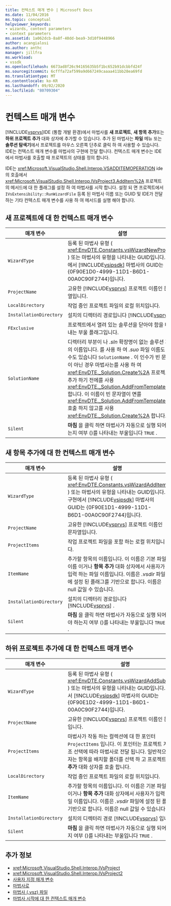 ```yaml
---
title: 컨텍스트 매개 변수 | Microsoft Docs
ms.date: 11/04/2016
ms.topic: conceptual
helpviewer_keywords:
- wizards, context parameters
- context parameters
ms.assetid: 1a062dcb-8a8f-40dd-bea9-3d10f9448966
author: acangialosi
ms.author: anthc
manager: jillfra
ms.workload:
- vssdk
ms.openlocfilehash: 6673ad8f26c94165635b5f1bc652b91dcbbfd24f
ms.sourcegitcommit: 6cfffa72af599a9d667249caaaa411bb28ea69fd
ms.translationtype: MT
ms.contentlocale: ko-KR
ms.lasthandoff: 09/02/2020
ms.locfileid: "80709304"
---
```

# <a name="context-parameters"></a>컨텍스트 매개 변수
[!INCLUDE[vsprvs](../../code-quality/includes/vsprvs_md.md)]IDE (통합 개발 환경)에서 마법사를 **새 프로젝트**, **새 항목 추가**또는 **하위 프로젝트 추가** 대화 상자에 추가할 수 있습니다. 추가 된 마법사는 **파일** 메뉴 또는 **솔루션 탐색기**에서 프로젝트를 마우스 오른쪽 단추로 클릭 하 여 사용할 수 있습니다. IDE는 컨텍스트 매개 변수를 마법사의 구현에 전달 합니다. 컨텍스트 매개 변수는 IDE에서 마법사를 호출할 때 프로젝트의 상태를 정의 합니다.

 IDE는 <xref:Microsoft.VisualStudio.Shell.Interop.VSADDITEMOPERATION> ide의 호출에서 <xref:Microsoft.VisualStudio.Shell.Interop.IVsProject3.AddItem%2A> 프로젝트의 메서드에 대 한 플래그를 설정 하 여 마법사를 시작 합니다. 설정 되 면 프로젝트에서 `IVsExtensibility::RunWizardFile` 등록 된 마법사 이름 또는 GUID 및 IDE가 전달 하는 기타 컨텍스트 매개 변수를 사용 하 여 메서드를 실행 해야 합니다.

## <a name="context-parameters-for-new-project"></a>새 프로젝트에 대 한 컨텍스트 매개 변수

| 매개 변수 | 설명 |
|-------------------------| - |
| `WizardType` | 등록 된 마법사 유형 ( <xref:EnvDTE.Constants.vsWizardNewProject> ) 또는 마법사의 유형을 나타내는 GUID입니다. 구현에서 [!INCLUDE[vsipsdk](../../extensibility/includes/vsipsdk_md.md)] 마법사의 GUID는 {0F90E1D0-4999-11D1-B6D1-00A0C90F2744}입니다. |
| `ProjectName` | 고유한 [!INCLUDE[vsprvs](../../code-quality/includes/vsprvs_md.md)] 프로젝트 이름인 문자열입니다. |
| `LocalDirectory` | 작업 중인 프로젝트 파일의 로컬 위치입니다. |
| `InstallationDirectory` | 설치의 디렉터리 경로입니다 [!INCLUDE[vsprvs](../../code-quality/includes/vsprvs_md.md)] . |
| `FExclusive` | 프로젝트에서 열려 있는 솔루션을 닫아야 함을 나타내는 부울 플래그입니다. |
| `SolutionName` | 디렉터리 부분이 나 *.sln* 확장명이 없는 솔루션 파일의 이름입니다. 를 사용 하 여 *.suo* 파일 이름도 만들 수도 있습니다 `SolutionName` . 이 인수가 빈 문자열이 아닌 경우 마법사는를 사용 하 여 <xref:EnvDTE._Solution.Create%2A> 프로젝트를 추가 하기 전에를 사용 <xref:EnvDTE._Solution.AddFromTemplate%2A> 합니다. 이 이름이 빈 문자열이 면를 <xref:EnvDTE._Solution.AddFromTemplate%2A> 호출 하지 않고를 사용 <xref:EnvDTE._Solution.Create%2A> 합니다. |
| `Silent` | **마침** 을 클릭 하면 마법사가 자동으로 실행 되어야 하는지 여부 ()를 나타내는 부울입니다 `TRUE` . |

## <a name="context-parameters-for-add-new-item"></a>새 항목 추가에 대 한 컨텍스트 매개 변수

| 매개 변수 | 설명 |
|-------------------------| - |
| `WizardType` | 등록 된 마법사 유형 ( <xref:EnvDTE.Constants.vsWizardAddItem> ) 또는 마법사의 유형을 나타내는 GUID입니다. 구현에서 [!INCLUDE[vsipsdk](../../extensibility/includes/vsipsdk_md.md)] 마법사의 GUID는 {0F90E1D1-4999-11D1-B6D1-00A0C90F2744}입니다. |
| `ProjectName` | 고유한 [!INCLUDE[vsprvs](../../code-quality/includes/vsprvs_md.md)] 프로젝트 이름인 문자열입니다. |
| `ProjectItems` | 작업 프로젝트 파일을 포함 하는 로컬 위치입니다. |
| `ItemName` | 추가할 항목의 이름입니다. 이 이름은 기본 파일 이름 이거나 **항목 추가** 대화 상자에서 사용자가 입력 하는 파일 이름입니다. 이름은 *.vsdir* 파일에 설정 된 플래그를 기반으로 합니다. 이름은 null 값일 수 있습니다. |
| `InstallationDirectory` | 설치의 디렉터리 경로입니다 [!INCLUDE[vsprvs](../../code-quality/includes/vsprvs_md.md)] . |
| `Silent` | **마침** 을 클릭 하면 마법사가 자동으로 실행 되어야 하는지 여부 ()를 나타내는 부울입니다 `TRUE` . |

## <a name="context-parameters-for-add-sub-project"></a>하위 프로젝트 추가에 대 한 컨텍스트 매개 변수

| 매개 변수 | 설명 |
|-------------------------| - |
| `WizardType` | 등록 된 마법사 유형 ( <xref:EnvDTE.Constants.vsWizardAddSubProject> ) 또는 마법사의 유형을 나타내는 GUID입니다. 구현에서 [!INCLUDE[vsipsdk](../../extensibility/includes/vsipsdk_md.md)] 마법사의 GUID는 {0F90E1D2-4999-11D1-B6D1-00A0C90F2744}입니다. |
| `ProjectName` | 고유한 [!INCLUDE[vsprvs](../../code-quality/includes/vsprvs_md.md)] 프로젝트 이름인 문자열입니다. |
| `ProjectItems` | 마법사가 작동 하는 컬렉션에 대 한 포인터 `ProjectItems` 입니다. 이 포인터는 프로젝트 계층 구조 선택에 따라 마법사로 전달 됩니다. 일반적으로 사용자는 항목을 배치할 폴더를 선택 하 고 프로젝트의 **항목 추가** 대화 상자를 호출 합니다. |
| `LocalDirectory` | 작업 중인 프로젝트 파일의 로컬 위치입니다. |
| `ItemName` | 추가할 항목의 이름입니다. 이 이름은 기본 파일 이름 이거나 **항목 추가** 대화 상자에서 사용자가 입력 하는 파일 이름입니다. 이름은 *.vsdir* 파일에 설정 된 플래그를 기반으로 합니다. 이름은 null 값일 수 있습니다. |
| `InstallationDirectory` | 설치의 디렉터리 경로 [!INCLUDE[vsprvs](../../code-quality/includes/vsprvs_md.md)] 입니다. |
| `Silent` | **마침** 을 클릭 하면 마법사가 자동으로 실행 되어야 하는지 여부 ()를 나타내는 부울입니다 `TRUE` . |

## <a name="see-also"></a>추가 정보
- <xref:Microsoft.VisualStudio.Shell.Interop.IVsProject>
- <xref:Microsoft.VisualStudio.Shell.Interop.IVsProject2>
- [사용자 지정 매개 변수](../../extensibility/internals/custom-parameters.md)
- [마법사로](../../extensibility/internals/wizards.md)
- [마법사 (.vsz) 파일](../../extensibility/internals/wizard-dot-vsz-file.md)
- [마법사 시작에 대 한 컨텍스트 매개 변수](https://msdn.microsoft.com/Library/051a10f4-9e45-4604-b344-123044f33a24)
